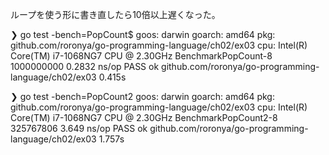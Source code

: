 ループを使う形に書き直したら10倍以上遅くなった。


❯ go test -bench=PopCount$
goos: darwin
goarch: amd64
pkg: github.com/roronya/go-programming-language/ch02/ex03
cpu: Intel(R) Core(TM) i7-1068NG7 CPU @ 2.30GHz
BenchmarkPopCount-8     1000000000               0.2832 ns/op
PASS
ok      github.com/roronya/go-programming-language/ch02/ex03    0.415s

❯ go test -bench=PopCount2
goos: darwin
goarch: amd64
pkg: github.com/roronya/go-programming-language/ch02/ex03
cpu: Intel(R) Core(TM) i7-1068NG7 CPU @ 2.30GHz
BenchmarkPopCount2-8    325767806                3.649 ns/op
PASS
ok      github.com/roronya/go-programming-language/ch02/ex03    1.757s